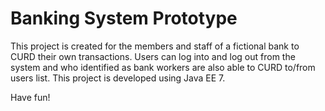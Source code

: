 # Banking System Prototype
This project is created for the members and staff of a fictional bank to CURD their own transactions. Users can log into and log out from the system and who identified as bank workers are also able to CURD to/from users list. This project is developed using Java EE 7.

Have fun!